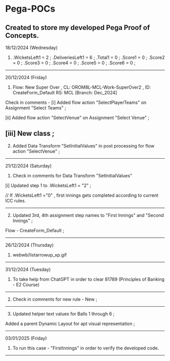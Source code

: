 # Pega-POCs
Created to store my developed Pega Proof of Concepts.
-----------------------------------------------------------------------------------------------------------------------
18/12/2024 (Wednesday)

1. .WicketsLeft1 = 2 ; .DeliveriesLeft1 = 6 ; .Total1 = 0 ; 
   .Score1 = 0 ;
   .Score2 = 0 ;
   .Score3 = 0 ;
   .Score4 = 0 ;
   .Score5 = 0 ;
   .Score6 = 0 ;

-----------------------------------------------------------------------------------------------------------------------
20/12/2024 (Friday)

1. Flow: New Super Over , CL: OROM8L-MCL-Work-SuperOver2 ,  ID: CreateForm_Default
RS: MCL [Branch: Dec_2024]

Check in comments - [i] Added flow action "SelectPlayerTeams" on Assignment "Select Teams" ;

[ii] Added flow action "SelectVenue" on Assignment "Select Venue" ;

[iii] New class ;
-----------------------------------------------------------------------------------------------------------------------
2. Added Data Transform "SetInitialValues" in post processing for flow action "SelectVenue" ;

-----------------------------------------------------------------------------------------------------------------------
21/12/2024 (Saturday)

1. Check in comments for Data Transform "SetInitialValues"

[i] Updated step 1 to .WicketsLeft1 = "2" ;

// If .WicketsLeft1 ="0" , first innings gets completed according to current ICC rules.

-----------------------------------------------------------------------------------------------------------------------
2. Updated 3rd, 4th assignment step names to "First Innings" and "Second Innings" ;

Flow - CreateForm_Default ;

-----------------------------------------------------------------------------------------------------------------------
26/12/2024 (Thursday)

1. webwb/listarrowup_xp.gif

-----------------------------------------------------------------------------------------------------------------------
31/12/2024 (Tuesday)

1. To take help from ChatGPT in order to clear 81789 (Principles of Banking - E2 Course)

-----------------------------------------------------------------------------------------------------------------------
2. Check in comments for new rule - New ;

-----------------------------------------------------------------------------------------------------------------------
3. Updated helper text values for Balls 1 through 6 ;

Added a parent Dynamic Layout for apt visual representation ;

-----------------------------------------------------------------------------------------------------------------------
03/01/2025 (Friday)

1. To run this case - "FirstInnings" in order to verify the developed code.

-----------------------------------------------------------------------------------------------------------------------
